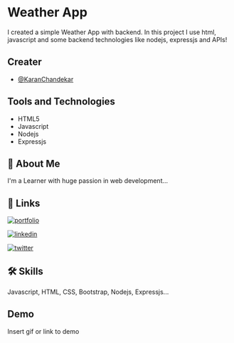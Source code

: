 
# Weather App

I created a simple Weather App with backend. In this project I use html, javascript and some backend technologies like nodejs, expressjs and APIs!


## Creater

- [@KaranChandekar](https://github.com/KaranChandekar)


## Tools and Technologies

- HTML5
- Javascript
- Nodejs
- Expressjs


## 🚀 About Me
I'm a Learner with huge passion in web development...


## 🔗 Links
[![portfolio](https://img.shields.io/badge/my_portfolio-000?style=for-the-badge&logo=ko-fi&logoColor=white)](https://portfolio-me-karanchandekar.vercel.app/)

[![linkedin](https://img.shields.io/badge/linkedin-0A66C2?style=for-the-badge&logo=linkedin&logoColor=white)](https://www.linkedin.com/in/karan-chandekar-a87263219/)

[![twitter](https://img.shields.io/badge/twitter-1DA1F2?style=for-the-badge&logo=twitter&logoColor=white)](https://twitter.com/karan_chandekar)


## 🛠 Skills
Javascript, HTML, CSS, Bootstrap, Nodejs, Expressjs...


## Demo

Insert gif or link to demo

